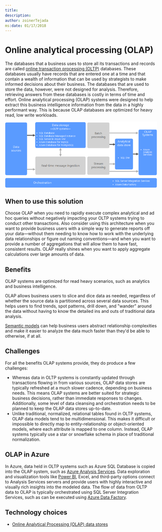 ```yaml
---
title: 
description: 
author: zoinerTejada
ms:date: 01/17/2018
---
```


# Online analytical processing (OLAP)

The databases that a business uses to store all its transactions and records are called [online transaction processing (OLTP)](online-transaction-processing.md) databases. These databases usually have records that are entered one at a time and that contain a wealth of information that can be used by strategists to make informed decisions about their business. The databases that are used to store the data, however, were not designed for analysis. Therefore, retrieving answers from these databases is costly in terms of time and effort. Online analytical processing (OLAP) systems were designed to help extract this business intelligence information from the data in a highly performant way. This is because OLAP databases are optimized for heavy read, low write workloads.

![OLAP in Azure](./images/olap-data-pipeline.png) <!--Virtual machines should be spelled out.-->

## When to use this solution

Choose OLAP when you need to rapidly execute complex analytical and ad hoc queries without negatively impacting your OLTP systems trying to conduct other transactions. Also consider using this architecture when you want to provide business users with a simple way to generate reports off your data&mdash;without them needing to know how to work with the underlying data relationships or figure out naming conventions&mdash;and when you want to provide a number of aggregations that will allow them to have fast, consistent results. <!--This sentence was a little dense, and I got lost in commas on first read, does this work?-->OLAP really shines when you want to apply aggregate calculations over large amounts of data.

## Benefits

OLAP systems are optimized for read heavy scenarios, such as analytics and business intelligence.

OLAP allows business users to slice and dice <!--I've flagged this elsewhere as slang. It should be replaced with something that will work for ESL readers. Note it is not commonly used on MSDN.--> data as needed, regardless of whether the source data is partitioned across several data sources. This helps users to find trends, spot patterns, drill down, and "wander" <!--This also feels like slang, or at least may not be as clear to an ESL reader.--> around the data without having to know the detailed ins and outs of traditional data analysis.

[Semantic models](../concepts/semantic-modeling.md) can help business users abstract relationship complexities and make it easier to analyze the data much faster than they'd be able to otherwise, if at all.

## Challenges

For all the benefits OLAP systems provide, they do produce a few challenges:

- Whereas data in OLTP systems is constantly updated through transactions flowing in from various sources, OLAP data stores are typically refreshed at a much slower cadence, depending on business needs. This means OLAP systems are better suited for strategic business decisions, rather than immediate responses to changes. Additionally, some level of data cleansing and orchestration needs to be planned to keep the OLAP data stores up-to-date.
- Unlike traditional, normalized, relational tables found in OLTP systems, OLAP data models tend to be multidimensional. This makes it difficult or impossible to directly map to entity-relationship or object-oriented models, where each attribute is mapped to one column. Instead, OLAP systems typically use a star or snowflake schema in place of traditional normalization.

## OLAP in Azure

In Azure, data held in OLTP systems such as Azure SQL Database is copied into the OLAP system, such as [Azure Analysis Services](/azure/analysis-services/analysis-services-overview). Data exploration and visualization tools like [Power BI](https://powerbi.microsoft.com), Excel, and third-party options connect to Analysis Services servers and provide users with highly interactive and visually rich insights into the modeled data. The flow of data from OLTP data to OLAP is typically orchestrated using SQL Server Integration Services, such as can be executed using [Azure Data Factory](/azure/data-factory/concepts-integration-runtime).

## Technology choices

- [Online Analytical Processing (OLAP) data stores](../technology-choices/olap-data-stores.md)


